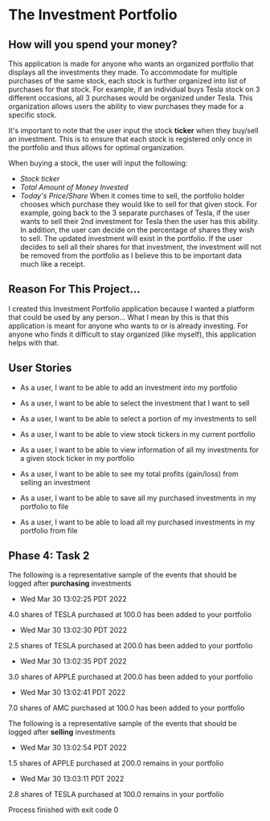# The Investment Portfolio

## How will you spend your money? 

This application is made for anyone who wants an organized portfolio that displays all the investments they made. 
To accommodate for multiple purchases of the same stock, each stock is further organized into list of purchases for that 
stock. For example, if an individual buys Tesla stock on 3 different occasions, all 3 purchases would be organized 
under Tesla. This organization allows users the ability to view purchases they made for a specific stock. 

It's important to note that the user input the stock **ticker** when they buy/sell an investment. This is to ensure 
that each stock is registered only once in the portfolio and thus allows for optimal organization. 

When buying a stock, the user will input the following:
- *Stock ticker*
- *Total Amount of Money Invested*
- *Today's Price/Share*
When it comes time to sell, the portfolio holder chooses which purchase they would like to sell for that given stock. 
For example, going back to the 3 separate purchases of Tesla, if the user wants to sell their 2nd investment for Tesla
then the user has this ability. In addition, the user can decide on the percentage of shares they wish to sell. The 
updated investment will exist in the portfolio. If the user decides to sell all their shares for that investment,
the investment will not be removed from the portfolio as I believe this to be important data much like a receipt. 


## Reason For This Project... 

I created this Investment Portfolio application because I wanted a platform that could be used by any person... 
What I mean by this is that this application is meant for anyone who wants to or is already investing. For anyone who 
finds it difficult to stay organized (like myself), this application helps with that. 


## User Stories 
- As a user, I want to be able to add an investment into my portfolio 
- As a user, I want to be able to select the investment that I want to sell 
- As a user, I want to be able to select a portion of my investments to sell 
- As a user, I want to be able to view stock tickers in my current portfolio 
- As a user, I want to be able to view information of all my investments for a given stock ticker in my portfolio 
- As a user, I want to be able to see my total profits (gain/loss) from selling an investment 

- As a user, I want to be able to save all my purchased investments in my portfolio to file 
- As a user, I want to be able to load all my purchased investments in my portfolio from file 


## Phase 4: Task 2
The following is a representative sample of the events that should be logged after **purchasing** investments

- Wed Mar 30 13:02:25 PDT 2022 

4.0 shares of TESLA purchased at 100.0 has been added to your portfolio

- Wed Mar 30 13:02:30 PDT 2022

2.5 shares of TESLA purchased at 200.0 has been added to your portfolio

- Wed Mar 30 13:02:35 PDT 2022

3.0 shares of APPLE purchased at 200.0 has been added to your portfolio

- Wed Mar 30 13:02:41 PDT 2022

7.0 shares of AMC purchased at 100.0 has been added to your portfolio


The following is a representative sample of the events that should be logged after **selling** investments

- Wed Mar 30 13:02:54 PDT 2022

1.5 shares of APPLE purchased at 200.0 remains in your portfolio

- Wed Mar 30 13:03:11 PDT 2022

2.8 shares of TESLA purchased at 100.0 remains in your portfolio


Process finished with exit code 0

